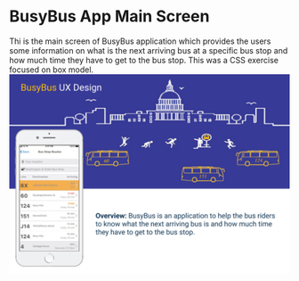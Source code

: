 # BusyBus App Main Screen  
Thi is the main screen of BusyBus application which provides the users some information on what is the next arriving bus at a specific bus stop and how much time they have to get to the bus stop. 
This was a CSS exercise focused on box model. 
![](https://github.com/Aidagorgani/BusyBus-App-Main-Screen/blob/master/Desktop%20-%203.png) 

